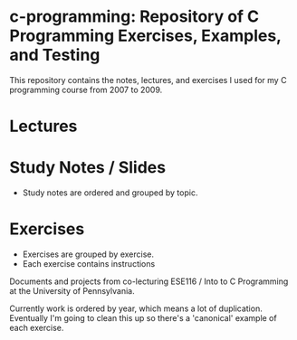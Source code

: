 c-programming: Repository of C Programming Exercises, Examples, and Testing
=============

This repository contains the notes, lectures, and exercises I used for my C programming course from 2007 to 2009.


Lectures
========


Study Notes / Slides
====================
- Study notes are ordered and grouped by topic.


Exercises
=========
- Exercises are grouped by exercise.
- Each exercise contains instructions




Documents and projects from co-lecturing ESE116 / Into to C Programming at the University of Pennsylvania.

Currently work is ordered by year, which means a lot of duplication.  Eventually I'm going to clean this up so there's a 'canonical' example of each exercise.
